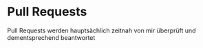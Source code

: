 # Pull Requests
Pull Requests werden hauptsächlich zeitnah von mir überprüft und dementsprechend beantwortet
